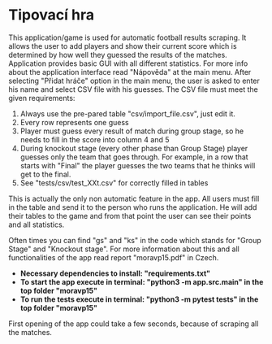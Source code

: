 # Tipovací hra

This application/game is used for automatic football results scraping. It allows the user to add players and show their current score which is determined by how well they guessed the results of the matches.
Application provides basic GUI with all different statistics. For more info about the application interface read "Nápověda" at the main menu.
After selecting "Přidat hráče" option in the main menu, the user is asked to enter his name and select CSV file with his guesses. The CSV file must meet the given requirements:
    
1.  Always use the pre-pared table "csv/import_file.csv", just edit it.
2.  Every row represents one guess
3.  Player must guess every result of match during group stage, so he needs to fill in the score into column 4 and 5
4.  During knockout stage (every other phase than Group Stage) player guesses only the team that goes through. For example, in a row that starts with "Final" the player guesses the two teams that he thinks will get to the final.
5.  See "tests/csv/test_XXt.csv" for correctly filled in tables
    
This is actually the only non automatic feature in the app. All users must fill in the table and send it to the person who runs the application. He will add their tables to the game and from that point the user can see their points and all statistics.

Often times you can find "gs" and "ks" in the code which stands for "Group Stage" and "Knockout stage". For more information about this and all functionalities of the app read report "moravp15.pdf" in Czech. 


*  **Necessary dependencies to install: "requirements.txt"**
*  **To start the app execute in terminal: "python3 -m app.src.main" in the top folder "moravp15"**
*  **To run the tests execute in terminal: "python3 -m pytest tests" in the top folder "moravp15"**


First opening of the app could take a few seconds, because of scraping all the matches.